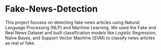 # Fake-News-Detection
This project focuses on detecting fake news articles using Natural Language Processing (NLP) and Machine Learning. We used the Fake and Real News Dataset and built classification models like Logistic Regression, Naïve Bayes, and Support Vector Machine (SVM) to classify news articles as real or fake.
